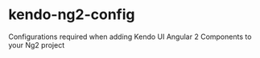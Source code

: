 # kendo-ng2-config
Configurations required when adding Kendo UI Angular 2 Components to your Ng2 project
